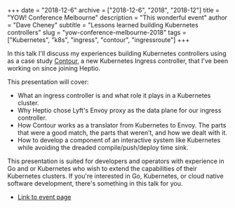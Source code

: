 +++
date = "2018-12-6"
archive = ["2018-12-6", "2018", "2018-12"]
title = "YOW! Conference Melbourne"
description = "This wonderful event"
author = "Dave Cheney"
subtitle = "Lessons learned building Kubernetes controllers"
slug = "yow-conference-melbourne-2018"
tags = ["Kubernetes", "k8s", "ingress", "contour", "ingressroute"]
+++

In this talk I'll discuss my experiences building Kubernetes controllers using as a case study [Contour](https://heptio.com/products/#heptio-contour), a new Kubernetes Ingress controller, that I've been working on since joining Heptio.

This presentation will cover:

 - What an ingress controller is and what role it plays in a Kubernetes cluster.
 - Why Heptio chose Lyft's Envoy proxy as the data plane for our ingress controller.
 - How Contour works as a translator from Kubernetes to Envoy. The parts that were a good match, the parts that weren’t, and how we dealt with it.
 - How to develop a component of an interactive system like Kubernetes while avoiding the dreaded compile/push/deploy time sink.

This presentation is suited for developers and operators with experience in Go and or Kubernetes who wish to extend the capabilities of their Kubernetes clusters.
If you're interested in Go, Kubernetes, or cloud native software development, there's something in this talk for you.

 * [Link to event page](https://brisbane.yowconference.com.au/)
